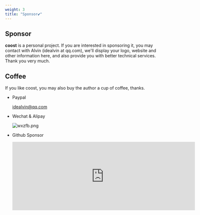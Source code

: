 ```yaml
---
weight: 3
title: "Sponsor💕"
---
```



## Sponsor

**coost** is a personal project. If you are interested in sponsoring it, you may contact with Alvin (idealvin at qq.com), we'll display your logo, website and other information here, and also provide you with better technical services. Thank you very much.




## Coffee

If you like coost, you may also buy the author a cup of coffee, thanks.

- Paypal

  idealvin@qq.com


- Wechat & Alipay

  ![wxzfb.png](/images/wxzfb.png)


- Github Sponsor

  <iframe src="https://github.com/sponsors/idealvin/card" title="Sponsor idealvin" height="225" width="600" style="border: 0;"></iframe>
